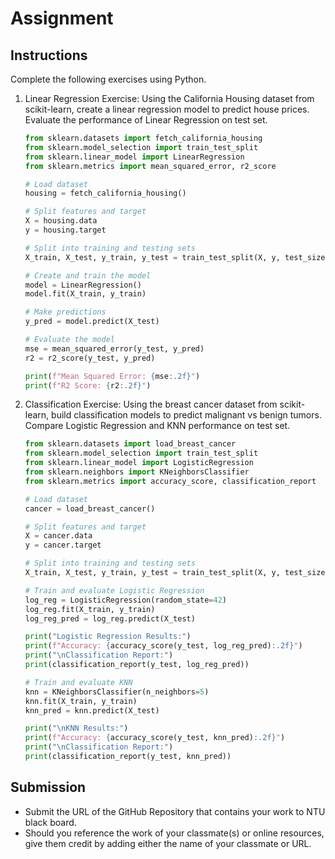 # Assignment

## Instructions

Complete the following exercises using Python.

1. Linear Regression Exercise:
   Using the California Housing dataset from scikit-learn, create a linear regression model to predict house prices.
   Evaluate the performance of Linear Regression on test set.

   ```python
   from sklearn.datasets import fetch_california_housing
   from sklearn.model_selection import train_test_split
   from sklearn.linear_model import LinearRegression
   from sklearn.metrics import mean_squared_error, r2_score

   # Load dataset
   housing = fetch_california_housing()

   # Split features and target
   X = housing.data
   y = housing.target

   # Split into training and testing sets
   X_train, X_test, y_train, y_test = train_test_split(X, y, test_size=0.2, random_state=42)

   # Create and train the model
   model = LinearRegression()
   model.fit(X_train, y_train)

   # Make predictions
   y_pred = model.predict(X_test)

   # Evaluate the model
   mse = mean_squared_error(y_test, y_pred)
   r2 = r2_score(y_test, y_pred)

   print(f"Mean Squared Error: {mse:.2f}")
   print(f"R2 Score: {r2:.2f}")
   ```

2. Classification Exercise:
   Using the breast cancer dataset from scikit-learn, build classification models to predict malignant vs benign tumors.
   Compare Logistic Regression and KNN performance on test set.

   ```python
   from sklearn.datasets import load_breast_cancer
   from sklearn.model_selection import train_test_split
   from sklearn.linear_model import LogisticRegression
   from sklearn.neighbors import KNeighborsClassifier
   from sklearn.metrics import accuracy_score, classification_report

   # Load dataset
   cancer = load_breast_cancer()

   # Split features and target
   X = cancer.data
   y = cancer.target

   # Split into training and testing sets
   X_train, X_test, y_train, y_test = train_test_split(X, y, test_size=0.2, random_state=42)

   # Train and evaluate Logistic Regression
   log_reg = LogisticRegression(random_state=42)
   log_reg.fit(X_train, y_train)
   log_reg_pred = log_reg.predict(X_test)

   print("Logistic Regression Results:")
   print(f"Accuracy: {accuracy_score(y_test, log_reg_pred):.2f}")
   print("\nClassification Report:")
   print(classification_report(y_test, log_reg_pred))

   # Train and evaluate KNN
   knn = KNeighborsClassifier(n_neighbors=5)
   knn.fit(X_train, y_train)
   knn_pred = knn.predict(X_test)

   print("\nKNN Results:")
   print(f"Accuracy: {accuracy_score(y_test, knn_pred):.2f}")
   print("\nClassification Report:")
   print(classification_report(y_test, knn_pred))
   ```

## Submission

- Submit the URL of the GitHub Repository that contains your work to NTU black board.
- Should you reference the work of your classmate(s) or online resources, give them credit by adding either the name of your classmate or URL.
